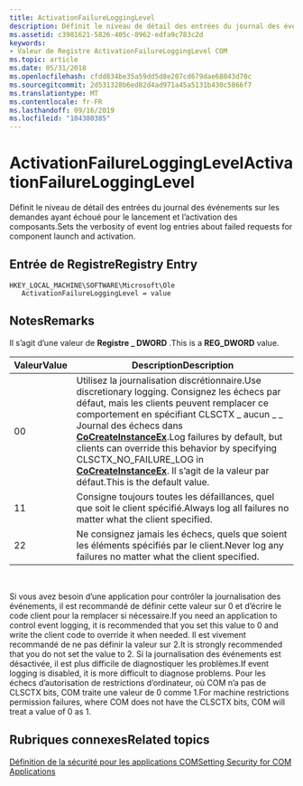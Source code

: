 ```yaml
---
title: ActivationFailureLoggingLevel
description: Définit le niveau de détail des entrées du journal des événements sur les demandes ayant échoué pour le lancement et l’activation des composants.
ms.assetid: c3981621-5826-405c-8962-edfa9c783c2d
keywords:
- Valeur de Registre ActivationFailureLoggingLevel COM
ms.topic: article
ms.date: 05/31/2018
ms.openlocfilehash: cfdd834be35a59dd5d8e207cd679dae68043d70c
ms.sourcegitcommit: 2d531328b6ed82d4ad971a45a5131b430c5866f7
ms.translationtype: MT
ms.contentlocale: fr-FR
ms.lasthandoff: 09/16/2019
ms.locfileid: "104380385"
---
```

# <a name="activationfailurelogginglevel"></a><span data-ttu-id="a4050-104">ActivationFailureLoggingLevel</span><span class="sxs-lookup"><span data-stu-id="a4050-104">ActivationFailureLoggingLevel</span></span>

<span data-ttu-id="a4050-105">Définit le niveau de détail des entrées du journal des événements sur les demandes ayant échoué pour le lancement et l’activation des composants.</span><span class="sxs-lookup"><span data-stu-id="a4050-105">Sets the verbosity of event log entries about failed requests for component launch and activation.</span></span>

## <a name="registry-entry"></a><span data-ttu-id="a4050-106">Entrée de Registre</span><span class="sxs-lookup"><span data-stu-id="a4050-106">Registry Entry</span></span>

```
HKEY_LOCAL_MACHINE\SOFTWARE\Microsoft\Ole
   ActivationFailureLoggingLevel = value
```

## <a name="remarks"></a><span data-ttu-id="a4050-107">Notes</span><span class="sxs-lookup"><span data-stu-id="a4050-107">Remarks</span></span>

<span data-ttu-id="a4050-108">Il s’agit d’une valeur de **Registre \_ DWORD** .</span><span class="sxs-lookup"><span data-stu-id="a4050-108">This is a **REG\_DWORD** value.</span></span>



| <span data-ttu-id="a4050-109">Valeur</span><span class="sxs-lookup"><span data-stu-id="a4050-109">Value</span></span> | <span data-ttu-id="a4050-110">Description</span><span class="sxs-lookup"><span data-stu-id="a4050-110">Description</span></span>                                                                                                                                                                                                       |
|-------|-------------------------------------------------------------------------------------------------------------------------------------------------------------------------------------------------------------------|
| <span data-ttu-id="a4050-111">0</span><span class="sxs-lookup"><span data-stu-id="a4050-111">0</span></span>     | <span data-ttu-id="a4050-112">Utilisez la journalisation discrétionnaire.</span><span class="sxs-lookup"><span data-stu-id="a4050-112">Use discretionary logging.</span></span> <span data-ttu-id="a4050-113">Consignez les échecs par défaut, mais les clients peuvent remplacer ce comportement en spécifiant CLSCTX \_ aucun \_ \_ Journal des échecs dans [**CoCreateInstanceEx**](/windows/desktop/api/combaseapi/nf-combaseapi-cocreateinstanceex).</span><span class="sxs-lookup"><span data-stu-id="a4050-113">Log failures by default, but clients can override this behavior by specifying CLSCTX\_NO\_FAILURE\_LOG in [**CoCreateInstanceEx**](/windows/desktop/api/combaseapi/nf-combaseapi-cocreateinstanceex).</span></span> <span data-ttu-id="a4050-114">Il s’agit de la valeur par défaut.</span><span class="sxs-lookup"><span data-stu-id="a4050-114">This is the default value.</span></span> |
| <span data-ttu-id="a4050-115">1</span><span class="sxs-lookup"><span data-stu-id="a4050-115">1</span></span>     | <span data-ttu-id="a4050-116">Consigne toujours toutes les défaillances, quel que soit le client spécifié.</span><span class="sxs-lookup"><span data-stu-id="a4050-116">Always log all failures no matter what the client specified.</span></span>                                                                                                                                                      |
| <span data-ttu-id="a4050-117">2</span><span class="sxs-lookup"><span data-stu-id="a4050-117">2</span></span>     | <span data-ttu-id="a4050-118">Ne consignez jamais les échecs, quels que soient les éléments spécifiés par le client.</span><span class="sxs-lookup"><span data-stu-id="a4050-118">Never log any failures no matter what the client specified.</span></span>                                                                                                                                                       |



 

<span data-ttu-id="a4050-119">Si vous avez besoin d’une application pour contrôler la journalisation des événements, il est recommandé de définir cette valeur sur 0 et d’écrire le code client pour la remplacer si nécessaire.</span><span class="sxs-lookup"><span data-stu-id="a4050-119">If you need an application to control event logging, it is recommended that you set this value to 0 and write the client code to override it when needed.</span></span> <span data-ttu-id="a4050-120">Il est vivement recommandé de ne pas définir la valeur sur 2.</span><span class="sxs-lookup"><span data-stu-id="a4050-120">It is strongly recommended that you do not set the value to 2.</span></span> <span data-ttu-id="a4050-121">Si la journalisation des événements est désactivée, il est plus difficile de diagnostiquer les problèmes.</span><span class="sxs-lookup"><span data-stu-id="a4050-121">If event logging is disabled, it is more difficult to diagnose problems.</span></span> <span data-ttu-id="a4050-122">Pour les échecs d’autorisation de restrictions d’ordinateur, où COM n’a pas de CLSCTX bits, COM traite une valeur de 0 comme 1.</span><span class="sxs-lookup"><span data-stu-id="a4050-122">For machine restrictions permission failures, where COM does not have the CLSCTX bits, COM will treat a value of 0 as 1.</span></span>

## <a name="related-topics"></a><span data-ttu-id="a4050-123">Rubriques connexes</span><span class="sxs-lookup"><span data-stu-id="a4050-123">Related topics</span></span>

<dl> <dt>

[<span data-ttu-id="a4050-124">Définition de la sécurité pour les applications COM</span><span class="sxs-lookup"><span data-stu-id="a4050-124">Setting Security for COM Applications</span></span>](setting-security-for-com-applications.md)
</dt> </dl>

 

 




